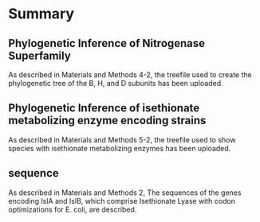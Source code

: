 # Summary  
## Phylogenetic Inference of Nitrogenase Superfamily  
As described in Materials and Methods 4-2, the treefile used to create the phylogenetic tree of the B, H, and D subunits has been uploaded.  

## Phylogenetic Inference of isethionate metabolizing enzyme encoding strains
  As described in Materials and Methods 5-2, the treefile used to show species with isethionate metabolizing enzymes has been uploaded.

## sequence
  As described in Materials and Methods 2, The sequences of the genes encoding IslA and IslB, which comprise Isethionate Lyase with codon optimizations for E. coli, are described.
